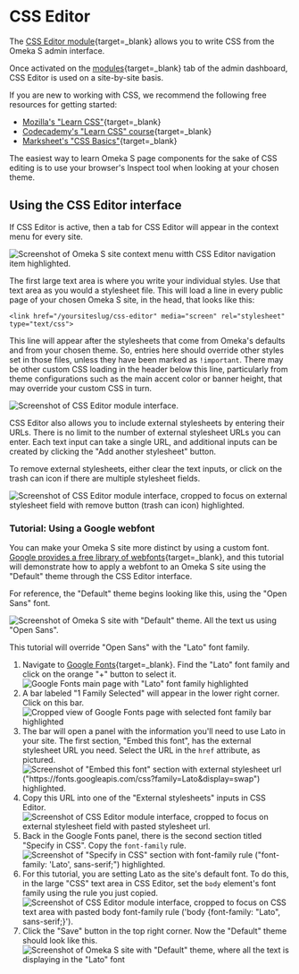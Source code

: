 # CSS Editor

The [CSS Editor module](https://omeka.org/s/modules/CSSEditor){target=_blank} allows you to write CSS from the Omeka S admin interface.

Once activated on the [modules](https://omeka.org/s/docs/user-manual/modules/){target=_blank} tab of the admin dashboard, CSS Editor is used on a site-by-site basis.

If you are new to working with CSS, we recommend the following free resources for getting started:

* [Mozilla's "Learn CSS"](https://developer.mozilla.org/en-US/docs/Web/CSS){target=_blank}
* [Codecademy's "Learn CSS" course](https://www.codecademy.com/learn/learn-css){target=_blank}
* [Marksheet's "CSS Basics"](https://marksheet.io/css-basics.html){target=_blank}

The easiest way to learn Omeka S page components for the sake of CSS editing is to use your browser's Inspect tool when looking at your chosen theme. 

## Using the CSS Editor interface

If CSS Editor is active, then a tab for CSS Editor will appear in the context menu for every site.

![Screenshot of Omeka S site context menu witth CSS Editor navigation item highlighted.](modulesfiles/csseditor_contextmenu.jpg)

The first large text area is where you write your individual styles. Use that text area as you would a stylesheet file. This will load a line in every public page of your chosen Omeka S site, in the head, that looks like this:

` <link href="/yoursiteslug/css-editor" media="screen" rel="stylesheet" type="text/css"> `

This line will appear after the stylesheets that come from Omeka's defaults and from your chosen theme. So, entries here should override other styles set in those files, unless they have been marked as `!important`. There may be other custom CSS loading in the header below this line, particularly from theme configurations such as the main accent color or banner height, that may override your custom CSS in turn. 

![Screenshot of CSS Editor module interface.](modulesfiles/csseditor_interface.jpg)

CSS Editor also allows you to include external stylesheets by entering their URLs. There is no limit to the number of external stylesheet URLs you can enter. Each text input can take a single URL, and additional inputs can be created by clicking the "Add another stylesheet" button.

To remove external stylesheets, either clear the text inputs, or click on the trash can icon if there are multiple stylesheet fields.

![Screenshot of CSS Editor module interface, cropped to focus on external stylesheet field with remove button (trash can icon) highlighted.](modulesfiles/csseditor_remove.jpg)

### Tutorial: Using a Google webfont

You can make your Omeka S site more distinct by using a custom font. [Google provides a free library of webfonts](https://fonts.google.com/){target=_blank}, and this tutorial will demonstrate how to apply a webfont to an Omeka S site using the "Default" theme through the CSS Editor interface.

For reference, the "Default" theme begins looking like this, using the "Open Sans" font.

![Screenshot of Omeka S site with "Default" theme. All the text us using "Open Sans".](modulesfiles/csseditor_before.jpg)

This tutorial will override "Open Sans" with the "Lato" font family.

1. Navigate to [Google Fonts](https://fonts.google.com/){target=_blank}. Find the "Lato" font family and click on the orange "+" button to select it. 
  ![Google Fonts main page with "Lato" font family highlighted](modulesfiles/csseditor_tutorial1.jpg)<br>
2. A bar labeled "1 Family Selected" will appear in the lower right corner. Click on this bar. 
  ![Cropped view of Google Fonts page with selected font family bar highlighted](modulesfiles/csseditor_tutorial2.jpg)<br>
3. The bar will open a panel with the information you'll need to use Lato in your site. The first section, "Embed this font", has the external stylesheet URL you need. Select the URL in the `href` attribute, as pictured. 
  ![Screenshot of "Embed this font" section with external stylesheet url ("https://fonts.googleapis.com/css?family=Lato&display=swap") highlighted.](modulesfiles/csseditor_tutorial3.jpg)<br>
4. Copy this URL into one of the "External stylesheets" inputs in CSS Editor. 
  ![Screenshot of CSS Editor module interface, cropped to focus on external stylesheet field with pasted stylesheet url.](modulesfiles/csseditor_tutorial4.jpg)<br>
5. Back in the Google Fonts panel, there is the second section titled "Specify in CSS". Copy the `font-family` rule.
  ![Screenshot of "Specify in CSS" section with font-family rule ("font-family: 'Lato', sans-serif;") highlighted.](modulesfiles/csseditor_tutorial5.jpg)<br>
6. For this tutorial, you are setting Lato as the site's default font. To do this, in the large "CSS" text area in CSS Editor, set the `body` element's font family using the rule you just copied.
  ![Screenshot of CSS Editor module interface, cropped to focus on CSS text area with pasted body font-family rule ('body {font-family: "Lato", sans-serif;}').](modulesfiles/csseditor_tutorial6.jpg)<br>
7. Click the "Save" button in the top right corner. Now the "Default" theme should look like this.
![Screenshot of Omeka S site with "Default" theme, where all the text is displaying in the "Lato" font](modulesfiles/csseditor_after.jpg)

